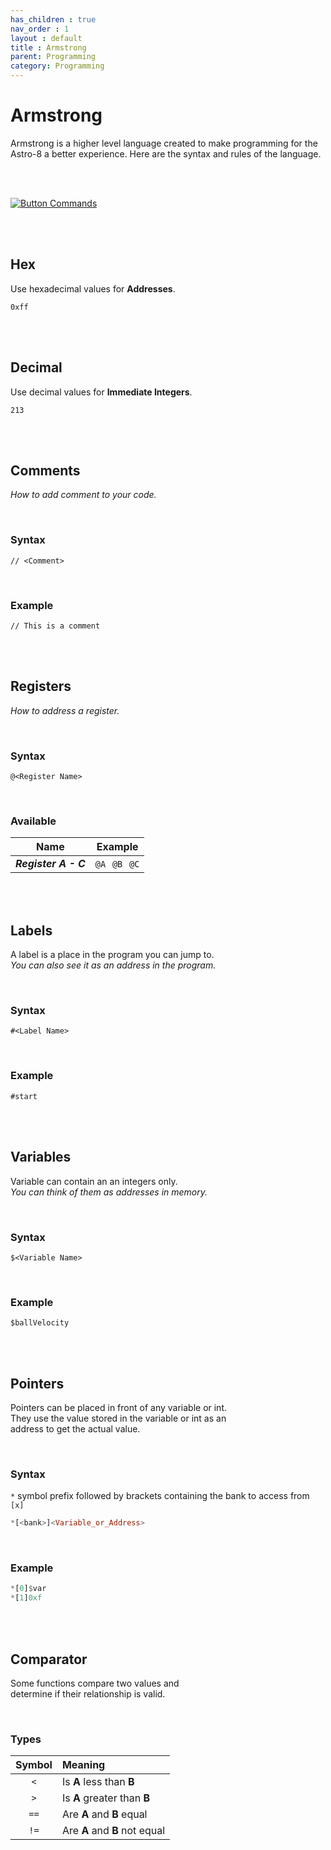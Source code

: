 ```yaml
---
has_children : true
nav_order : 1
layout : default
title : Armstrong
parent: Programming
category: Programming
---
```


# Armstrong

Armstrong is a higher level language created to make programming for the Astro-8 a better experience. Here are the syntax and rules of the language.

<br>
<br>

[![Button Commands]][Commands]

<br>
<br>

## Hex

Use hexadecimal values for **Addresses**.

```
0xff
```

<br>
<br>

## Decimal

Use decimal values for **Immediate Integers**.

```
213
```

<br>
<br>

## Comments

*How to add comment to your code.*

<br>

### Syntax

```
// <Comment>
```

<br>

### Example

```
// This is a comment
```

<br>
<br>

## Registers

*How to address a register.*

<br>

### Syntax

```
@<Register Name>
```

<br>

### Available

| Name | Example |
|:----:|:-------:|
| ***Register A - C*** | `@A`  `@B`  `@C`

<br>
<br>

## Labels

A label is a place in the program you can jump to. <br>
*You can also see it as an address in the program.*

<br>

### Syntax

```
#<Label Name>
```

<br>

### Example

```
#start
```

<br>
<br>

## Variables

Variable can contain an an integers only. <br>
*You can think of them as addresses in memory.*

<br>

### Syntax

```
$<Variable Name>
```

<br>

### Example

```
$ballVelocity
```

<br>
<br>

## Pointers

Pointers can be placed in front of any variable or int. <br>
They use the value stored in the variable or int as an <br>
address to get the actual value.

<br>

### Syntax
`*` symbol prefix followed by brackets containing the bank to access from `[x]`
```haskell
*[<bank>]<Variable_or_Address>
```

<br>

### Example

```haskell
*[0]$var
*[1]0xf
```

<br>
<br>

## Comparator

Some functions compare two values and <br>
determine if their relationship is valid.

<br>

### Types

| Symbol | Meaning 
|:------:|:--------
| `<`    | Is **A** less than **B**
| `>`    | Is **A** greater than **B**
| `==`   | Are **A** and **B** equal
| `!=`   | Are **A** and **B** not equal

<br>


<!----------------------------------------------------------------------------->

[Commands]: Commands


<!---------------------------------[ Buttons ]--------------------------------->

[Button Commands]: https://img.shields.io/badge/Commands-0288D1?style=flat-square&logoColor=white&logo=Betfair
